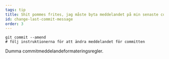 ```yaml
---
tags: tip
title: Shit pommes frites, jag måste byta meddelandet på min senaste commit!
id: change-last-commit-message
order: 3
---
```

```git
git commit --amend
# följ instruktionerna för att ändra meddelandet för committen
```

Dumma commitmeddelandeformateringsregler.
